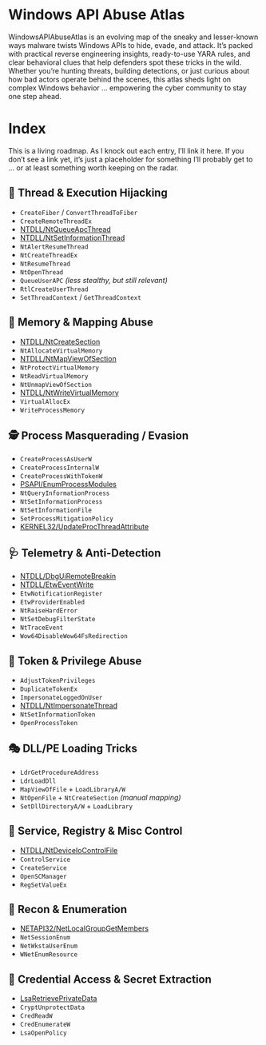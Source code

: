 # Windows API Abuse Atlas
WindowsAPIAbuseAtlas is an evolving map of the sneaky and lesser-known ways malware twists Windows APIs to hide, evade, and attack. It’s packed with practical reverse engineering insights, ready-to-use YARA rules, and clear behavioral clues that help defenders spot these tricks in the wild. Whether you’re hunting threats, building detections, or just curious about how bad actors operate behind the scenes, this atlas sheds light on complex Windows behavior ... empowering the cyber community to stay one step ahead.

# Index
This is a living roadmap. As I knock out each entry, I’ll link it here. If you don’t see a link yet, it’s just a placeholder for something I’ll probably get to ... or at least something worth keeping on the radar.

## 🧠 Thread & Execution Hijacking

- `CreateFiber` / `ConvertThreadToFiber`
- `CreateRemoteThreadEx`
- [NTDLL/NtQueueApcThread](./NTDLL/NtQueueApcThread/)
- [NTDLL/NtSetInformationThread](./NTDLL/NtSetInformationThread/)
- `NtAlertResumeThread`
- `NtCreateThreadEx`
- `NtResumeThread`
- `NtOpenThread`
- `QueueUserAPC` *(less stealthy, but still relevant)*
- `RtlCreateUserThread`
- `SetThreadContext` / `GetThreadContext`

## 🧬 Memory & Mapping Abuse

- [NTDLL/NtCreateSection](./NTDLL/NtCreateSection/)
- `NtAllocateVirtualMemory`
- [NTDLL/NtMapViewOfSection](./NTDLL/NtMapViewOfSection/)
- `NtProtectVirtualMemory`
- `NtReadVirtualMemory`
- `NtUnmapViewOfSection`
- [NTDLL/NtWriteVirtualMemory](./NTDLL/NtWriteVirtualMemory/)
- `VirtualAllocEx`
- `WriteProcessMemory`

## 🕵️ Process Masquerading / Evasion

- `CreateProcessAsUserW`
- `CreateProcessInternalW`
- `CreateProcessWithTokenW`
- [PSAPI/EnumProcessModules](./PSAPI/EnumProcessModules/)
- `NtQueryInformationProcess`
- `NtSetInformationProcess`
- `NtSetInformationFile`
- `SetProcessMitigationPolicy`
- [KERNEL32/UpdateProcThreadAttribute](./KERNEL32/UpdateProcThreadAttribute/)

## 🩺 Telemetry & Anti-Detection

- [NTDLL/DbgUiRemoteBreakin](./NTDLL/DbgUiRemoteBreakin/)
- [NTDLL/EtwEventWrite](./NTDLL/EtwEventWrite/)
- `EtwNotificationRegister`
- `EtwProviderEnabled`
- `NtRaiseHardError`
- `NtSetDebugFilterState`
- `NtTraceEvent`
- `Wow64DisableWow64FsRedirection`

## 🔐 Token & Privilege Abuse

- `AdjustTokenPrivileges`
- `DuplicateTokenEx`
- `ImpersonateLoggedOnUser`
- [NTDLL/NtImpersonateThread](./NTDLL/NtImpersonateThread/)
- `NtSetInformationToken`
- `OpenProcessToken`

## 🎭 DLL/PE Loading Tricks

- `LdrGetProcedureAddress`
- `LdrLoadDll`
- `MapViewOfFile` + `LoadLibraryA/W`
- `NtOpenFile` + `NtCreateSection` *(manual mapping)*
- `SetDllDirectoryA/W` + `LoadLibrary`

## 🧩 Service, Registry & Misc Control

- [NTDLL/NtDeviceIoControlFile](./NTDLL/NtDeviceIoControlFile/)
- `ControlService`
- `CreateService`
- `OpenSCManager`
- `RegSetValueEx`

## 🧭 Recon & Enumeration

- [NETAPI32/NetLocalGroupGetMembers](./NETAPI32/NetLocalGroupGetMembers/)
- `NetSessionEnum`
- `NetWkstaUserEnum`
- `WNetEnumResource`

## 🪪 Credential Access & Secret Extraction

- [LsaRetrievePrivateData](./ADVAPI32/LsaRetrievePrivateData/)
- `CryptUnprotectData`
- `CredReadW`
- `CredEnumerateW`
- `LsaOpenPolicy`


